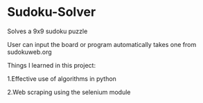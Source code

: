 # Sudoku-Solver
Solves a 9x9 sudoku puzzle

User can input the board or program automatically takes one from sudokuweb.org

Things I learned in this project:

1.Effective use of algorithms in python

2.Web scraping using the selenium module
